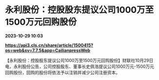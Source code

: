 # 永利股份：控股股东提议公司1000万至1500万元回购股份

**2023-10-29 10:03**

**https://api3.cls.cn/share/article/1500415?os=web&sv=7.7.5&app=CailianpressWeb**

【永利股份：控股股东提议公司1000万至1500万元回购股份】财联社10月29日电，永利股份公告，公司控股股东、董事长史佩浩提议公司1000万元-1500万元回购股份，回购的股份将依法予以注销并减少公司注册资本。